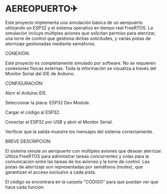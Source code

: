 # AEREOPUERTO✈

Este proyecto implementa una simulación básica de un aeropuerto utilizando un ESP32 y el sistema operativo en tiempo real FreeRTOS. La simulación incluye múltiples aviones que solicitan permiso para aterrizar, una torre de control que gestiona dichas solicitudes, y varias pistas de aterrizaje gestionadas mediante semáforos.

CONEXIÓN:

Este proyecto es completamente simulado por software. No se requieren conexiones físicas externas. Toda la información se visualiza a través del Monitor Serial del IDE de Arduino.

CONFIGURACIÓN:

Abrir el Arduino IDE.

Seleccionar la placa: ESP32 Dev Module.

Cargar el código al ESP32.

Conectar el ESP32 por USB y abrir el Monitor Serial.

Verificar que la salida muestre los mensajes del sistema correctamente.

BREVE DESCRIPCION:

El sistema simula un aeropuerto con múltiples aviones que desean aterrizar. Utiliza FreeRTOS para administrar tareas concurrentes y colas para la comunicación entre las tareas de los aviones y la torre de control. Las pistas de aterrizaje son representadas por semáforos (mutex), que garantizan el acceso exclusivo a cada pista.



El código se encontrara en la carpeta "CÓDIGO" para que puedan ver que hace cada funcion.